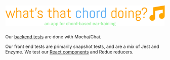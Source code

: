 # [![What's That Chord Doing?](docs/img/logo.png)](http://what-s-that-chord-doing.herokuapp.com)

Our [backend tests](../test-server/README.md) are done with Mocha/Chai.

Our front end tests are primarily snapshot tests, and are a mix of Jest and Enzyme. We test our [React components](../js/components/__tests__/README.md) and Redux reducers.
